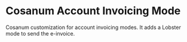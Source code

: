 Cosanum Account Invoicing Mode
==============================

Cosanum customization for account invoicing modes.
It adds a Lobster mode to send the e-invoice.
